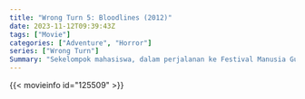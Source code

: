 ```yaml
---
title: "Wrong Turn 5: Bloodlines (2012)"
date: 2023-11-12T09:39:43Z
tags: ["Movie"]
categories: ["Adventure", "Horror"]
series: ["Wrong Turn"]
Summary: "Sekelompok mahasiswa, dalam perjalanan ke Festival Manusia Gunung saat Halloween di Virginia Barat, bertemu dengan klan kanibal."
---
```


<mux-player stream-type="on-demand"
src="https://kp3d-my.sharepoint.com/personal/ryoo_kp3d_onmicrosoft_com/_layouts/15/download.aspx?share=EQs93VEIPaVNlaup-aPgabIB_2LCzhC0qqu1aoI2HOYQRg" prefer-playback="mse" controls>

</mux-player>


{{< movieinfo id="125509" >}}

<script src="https://cdn.jsdelivr.net/npm/@mux/mux-player"></script>

 <script type="application/ld+json ">
{
"@context": "https://schema.org/",
"@type": "VideoObject",
"name": "Wrong Turn 5: Bloodlines",
"contentUrl": "https://stream.mux.com/mBh3tnNnAbWFfkqrq502aMcdbBWjPUiHucEoEj8VCq2s.m3u8",
"thumbnailUrl": "https://www.themoviedb.org/t/p/original/wdYFr702eL5RWL78KJcfCXofjjf.jpg?width=314&fit_mode=preserve&time=25",
"uploadDate": "2023-11-12T09:39:43Z",
}

</script>